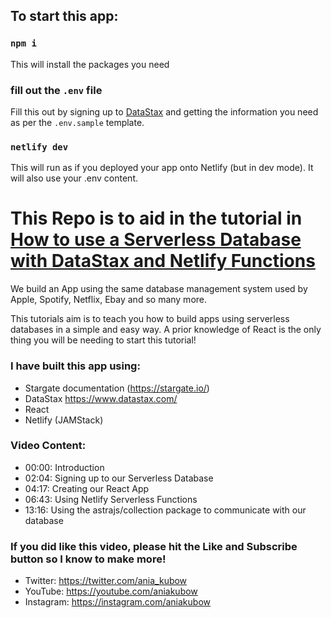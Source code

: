 ## To start this app:
### `npm i`
This will install the packages you need

### fill out the `.env` file
Fill this out by signing up to [DataStax](www.datastax.com) and getting the information you need as per the `.env.sample` template.

### `netlify dev`
This will run as if you deployed your app onto Netlify (but in dev mode). It will also use your .env content.


# This Repo is to aid in the tutorial in [How to use a Serverless Database with DataStax and Netlify Functions](https://www.youtube.com/watch?v=4JK1XmqLqnw)

We build an App using the same database management system used by Apple, Spotify, Netflix, Ebay and so many more.

This tutorials aim is to teach you how to build apps using serverless databases in a simple and easy way. A prior knowledge of React is the only thing you will be needing to start this tutorial!

### I have built this app using:
- Stargate documentation (https://stargate.io/) 
- DataStax https://www.datastax.com/
- React 
- Netlify
(JAMStack)

### Video Content:
- 00:00: Introduction
- 02:04: Signing up to our Serverless Database
- 04:17: Creating our React App
- 06:43: Using Netlify Serverless Functions
- 13:16: Using the astrajs/collection package to communicate with our database

### If you did like this video, please hit the Like and Subscribe button so I know to make more!

- Twitter: https://twitter.com/ania_kubow
- YouTube: https://youtube.com/aniakubow
- Instagram: https://instagram.com/aniakubow
